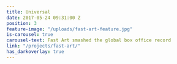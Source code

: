 ```yaml
---
title: Universal
date: 2017-05-24 09:31:00 Z
position: 3
feature-image: "/uploads/fast-art-feature.jpg"
is-carousel: true
carousel-text: Fast Art smashed the global box office record
link: "/projects/fast-art/"
has_darkoverlay: true
---
```


